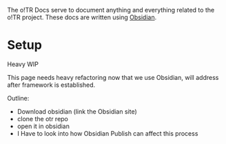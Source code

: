 
The o!TR Docs serve to document anything and everything related to the o!TR project. These docs are written using [Obsidian](https://obsidian.md/).

# Setup

Heavy WIP

This page needs heavy refactoring now that we use Obsidian, will address after framework is established. 


Outline:
- Download obsidian (link the Obsidian site)
- clone the otr repo
- open it in obsidian
- I Have to look into how Obsidian Publish can affect this process
